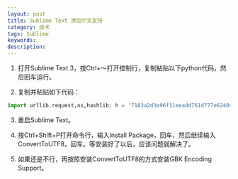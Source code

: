 ```yaml
---
layout: post
title: Sublime Text 添加中文支持
category: 技术
tags: Sublime
keywords: 
description: 
---
```


1. 打开Sublime Text 3，按Ctrl+～打开控制行，复制粘贴以下python代码，然后回车运行。

2. 复制并粘贴如下代码：
``` python
import urllib.request,os,hashlib; h = '7183a2d3e96f11eeadd761d777e62404e330c659d4bb41d3bdf022e94cab3cd0'; pf = 'Package Control.sublime-package'; ipp = sublime.installed_packages_path(); urllib.request.install_opener( urllib.request.build_opener( urllib.request.ProxyHandler()) ); by = urllib.request.urlopen( 'http://sublime.wbond.net/' + pf.replace(' ', '%20')).read(); dh = hashlib.sha256(by).hexdigest(); print('Error validating download (got %s instead of %s), please try manual install' % (dh, h)) if dh != h else open(os.path.join( ipp, pf), 'wb' ).write(by)
```

3. 重启Sublime Text。

4. 按Ctrl+Shift+P打开命令行，输入Install Package，回车，然后继续输入ConvertToUTF8，回车。等安装好了以后，应该问题就解决了。

5. 如果还是不行，再按照安装ConvertToUTF8的方式安装GBK Encoding Support。
